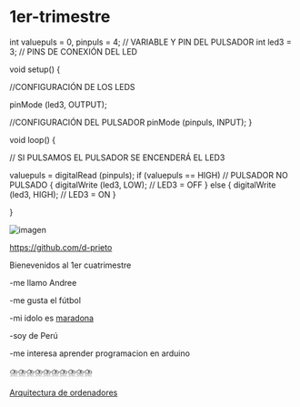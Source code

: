 # 1er-trimestre

int valuepuls = 0, pinpuls = 4; // VARIABLE Y PIN DEL PULSADOR 
int led3 = 3; // PINS DE CONEXIÓN DEL LED

void setup() {
  
  //CONFIGURACIÓN DE LOS LEDS
  
pinMode (led3, OUTPUT);

  //CONFIGURACIÓN DEL PULSADOR
  pinMode (pinpuls, INPUT);
}

void loop() {
  
  // SI PULSAMOS EL PULSADOR SE ENCENDERÁ EL LED3
  
valuepuls = digitalRead (pinpuls); 
  if (valuepuls == HIGH) // PULSADOR NO PULSADO
  {
    digitalWrite (led3, LOW); // LED3 = OFF
  }
  else
  {
    digitalWrite (led3, HIGH); // LED3 = ON
  }

}


![imagen](https://user-images.githubusercontent.com/90753326/133392921-7047aec6-2fe8-4f83-bd3b-39fd3ec56df0.png)

https://github.com/d-prieto

Bienevenidos al 1er cuatrimestre

-me llamo Andree

-me gusta el fútbol

-mi idolo es [maradona](https://es.wikipedia.org/wiki/Diego_Maradona)

-soy de Perú

-me interesa aprender programacion en arduino

⛈️⛈️⛈️⛈️⛈️⛈️⛈️⛈️⛈️⛈️


[Arquitectura de ordenadores](https://github.com/Samael696/1er-trimestre/blob/main/Arquitectura%20de%20ordenadores.MD)
